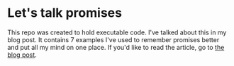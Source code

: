 # Let's talk promises

This repo was created to hold executable code. I've talked about this in my blog post. 
It contains 7 examples I've used to remember promises better and put all my mind on one place.
If you'd like to read the article, go to [the blog post](https://blog.simproch.dev/posts/lets-talk-promises). 